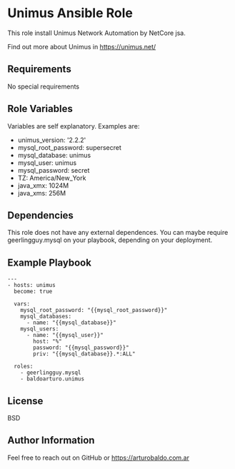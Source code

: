 Unimus Ansible Role
=========

This role install Unimus Network Automation by NetCore jsa.

Find out more about Unimus in https://unimus.net/

Requirements
------------

No special requirements

Role Variables
--------------

Variables are self explanatory. Examples are:

- unimus_version: '2.2.2'
- mysql_root_password: supersecret
- mysql_database: unimus
- mysql_user: unimus
- mysql_password: secret
- TZ: America/New_York
- java_xmx: 1024M
- java_xms: 256M

Dependencies
------------

This role does not have any external dependences. You can maybe require geerlingguy.mysql on your playbook, depending on your deployment.

Example Playbook
----------------

```
---
- hosts: unimus
  become: true

  vars:
    mysql_root_password: "{{mysql_root_password}}"
    mysql_databases:
      - name: "{{mysql_database}}"
    mysql_users:
      - name: "{{mysql_user}}"
        host: "%"
        password: "{{mysql_password}}"
        priv: "{{mysql_database}}.*:ALL"

  roles:
    - geerlingguy.mysql
    - baldoarturo.unimus
```

License
-------

BSD

Author Information
------------------

Feel free to reach out on GitHub or https://arturobaldo.com.ar
